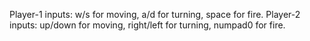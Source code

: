 Player-1 inputs: w/s for moving, a/d for turning, space for fire.
Player-2 inputs: up/down for moving, right/left for turning, numpad0 for fire.
